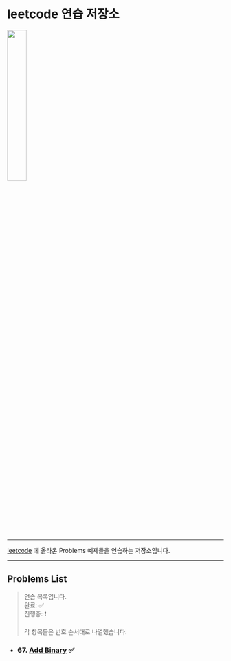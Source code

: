 # leetcode 연습 저장소
<img src="https://user-images.githubusercontent.com/99525990/157272133-38648eef-5a8e-4431-b0df-a78e16c07a28.png" width=30% />

---
<a href="https://leetcode.com/problemset/all/" target="_blank">leetcode</a> 에 올라온 Problems 예제들을 연습하는 저장소입니다.

---
## Problems List
> 연습 목록입니다.<br>
완료: ✅<br>
진행중: ❗️<br><br>
각 항목들은 번호 순서대로 나열했습니다.

- ### 67. <a href="https://leetcode.com/problems/add-binary/" target="_blank">Add Binary</a> ✅

